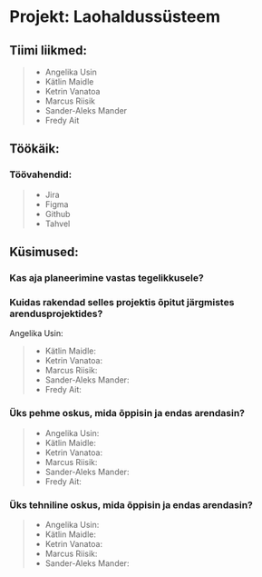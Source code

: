 # Projekt: Laohaldussüsteem
## Tiimi liikmed:
> * Angelika Usin
> * Kätlin Maidle
> * Ketrin Vanatoa
> * Marcus Riisik
> * Sander-Aleks Mander
> * Fredy Ait

## Töökäik:
### Töövahendid: 
> * Jira
> * Figma
> * Github
> * Tahvel

## Küsimused:
### Kas aja planeerimine vastas tegelikkusele?

### Kuidas rakendad selles projektis õpitut järgmistes arendusprojektides?
Angelika Usin:
> * Kätlin Maidle:
> * Ketrin Vanatoa:
> * Marcus Riisik:
> * Sander-Aleks Mander:
> * Fredy Ait:
### Üks pehme oskus, mida õppisin ja endas arendasin?
> * Angelika Usin:
> * Kätlin Maidle:
> * Ketrin Vanatoa:
> * Marcus Riisik:
> * Sander-Aleks Mander:
> * Fredy Ait:
### Üks tehniline oskus, mida õppisin ja endas arendasin?
> * Angelika Usin:
> * Kätlin Maidle:
> * Ketrin Vanatoa:
> * Marcus Riisik:
> * Sander-Aleks Mander:
